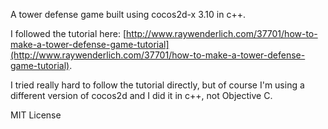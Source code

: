 A tower defense game built using cocos2d-x 3.10 in c++.

I followed the tutorial here: [http://www.raywenderlich.com/37701/how-to-make-a-tower-defense-game-tutorial](http://www.raywenderlich.com/37701/how-to-make-a-tower-defense-game-tutorial).

I tried really hard to follow the tutorial directly, but of course I'm using a different version of cocos2d and I did it in c++, not Objective C.

MIT License

